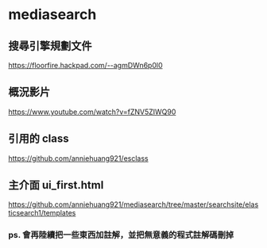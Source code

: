 # mediasearch

## 搜尋引擎規劃文件
https://floorfire.hackpad.com/--agmDWn6p0l0

## 概況影片
https://www.youtube.com/watch?v=fZNV5ZIWQ90

## 引用的 class
https://github.com/anniehuang921/esclass

## 主介面 ui_first.html
https://github.com/anniehuang921/mediasearch/tree/master/searchsite/elasticsearch1/templates

### ps. 會再陸續把一些東西加註解，並把無意義的程式註解碼刪掉

